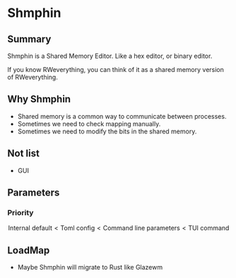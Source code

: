 # Shmphin

## Summary

Shmphin is a Shared Memory Editor.
Like a hex editor, or binary editor.

If you know RWeverything, you can think of it as a shared memory version of RWeverything.

## Why Shmphin

- Shared memory is a common way to communicate between processes.
- Sometimes we need to check mapping manually.
- Sometimes we need to modify the bits in the shared memory.

## Not list

- GUI

## Parameters

### Priority

$$
\text{Internal default} < \text{Toml config} < \text{Command line parameters} < \text{TUI command}
$$

## LoadMap

- Maybe Shmphin will migrate to Rust like Glazewm
